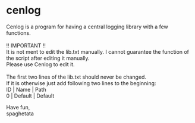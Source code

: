 # cenlog
Cenlog is a program for having a central logging library with a few functions.\
\
!! IMPORTANT !!\
It is not ment to edit the lib.txt manually. I cannot guarantee the function of the script after editing it manually.\
Please use Cenlog to edit it.\
\
The first two lines of the lib.txt should never be changed. \
If it is otherwise just add following two lines to the beginning:\
ID | Name | Path\
0 | Default | Default

Have fun,\
spaghetata
